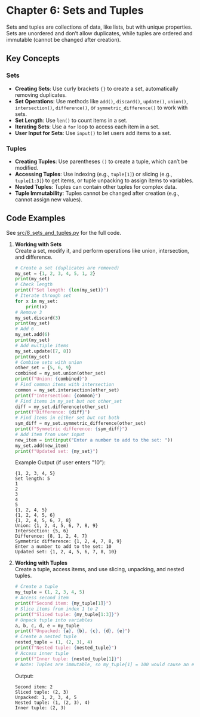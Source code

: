# Chapter 6: Sets and Tuples

Sets and tuples are collections of data, like lists, but with unique properties. Sets are unordered and don’t allow duplicates, while tuples are ordered and immutable (cannot be changed after creation).

## Key Concepts
### Sets
- **Creating Sets**: Use curly brackets `{}` to create a set, automatically removing duplicates.
- **Set Operations**: Use methods like `add()`, `discard()`, `update()`, `union()`, `intersection()`, `difference()`, or `symmetric_difference()` to work with sets.
- **Set Length**: Use `len()` to count items in a set.
- **Iterating Sets**: Use a `for` loop to access each item in a set.
- **User Input for Sets**: Use `input()` to let users add items to a set.
### Tuples
- **Creating Tuples**: Use parentheses `()` to create a tuple, which can’t be modified.
- **Accessing Tuples**: Use indexing (e.g., `tuple[1]`) or slicing (e.g., `tuple[1:3]`) to get items, or tuple unpacking to assign items to variables.
- **Nested Tuples**: Tuples can contain other tuples for complex data.
- **Tuple Immutability**: Tuples cannot be changed after creation (e.g., cannot assign new values).

## Code Examples
See [src/8_sets_and_tuples.py](../../src/008_sets_and_tuples/8_sets_and_tuples.py) for the full code.

1. **Working with Sets**  
   Create a set, modify it, and perform operations like union, intersection, and difference.

   ```python
   # Create a set (duplicates are removed)
   my_set = {1, 2, 3, 4, 5, 1, 2}
   print(my_set)
   # Check length
   print(f"Set length: {len(my_set)}")
   # Iterate through set
   for x in my_set:
       print(x)
   # Remove 3
   my_set.discard(3)
   print(my_set)
   # Add 6
   my_set.add(6)
   print(my_set)
   # Add multiple items
   my_set.update([7, 8])
   print(my_set)
   # Combine sets with union
   other_set = {5, 6, 9}
   combined = my_set.union(other_set)
   print(f"Union: {combined}")
   # Find common items with intersection
   common = my_set.intersection(other_set)
   print(f"Intersection: {common}")
   # Find items in my_set but not other_set
   diff = my_set.difference(other_set)
   print(f"Difference: {diff}")
   # Find items in either set but not both
   sym_diff = my_set.symmetric_difference(other_set)
   print(f"Symmetric difference: {sym_diff}")
   # Add item from user input
   new_item = int(input("Enter a number to add to the set: "))
   my_set.add(new_item)
   print(f"Updated set: {my_set}")
   ```

   Example Output (if user enters "10"):
   ```
   {1, 2, 3, 4, 5}
   Set length: 5
   1
   2
   3
   4
   5
   {1, 2, 4, 5}
   {1, 2, 4, 5, 6}
   {1, 2, 4, 5, 6, 7, 8}
   Union: {1, 2, 4, 5, 6, 7, 8, 9}
   Intersection: {5, 6}
   Difference: {8, 1, 2, 4, 7}
   Symmetric difference: {1, 2, 4, 7, 8, 9}
   Enter a number to add to the set: 10
   Updated set: {1, 2, 4, 5, 6, 7, 8, 10}
   ```

2. **Working with Tuples**  
   Create a tuple, access items, and use slicing, unpacking, and nested tuples.

   ```python
   # Create a tuple
   my_tuple = (1, 2, 3, 4, 5)
   # Access second item
   print(f"Second item: {my_tuple[1]}")
   # Slice items from index 1 to 2
   print(f"Sliced tuple: {my_tuple[1:3]}")
   # Unpack tuple into variables
   a, b, c, d, e = my_tuple
   print(f"Unpacked: {a}, {b}, {c}, {d}, {e}")
   # Create a nested tuple
   nested_tuple = (1, (2, 3), 4)
   print(f"Nested tuple: {nested_tuple}")
   # Access inner tuple
   print(f"Inner tuple: {nested_tuple[1]}")
   # Note: Tuples are immutable, so my_tuple[1] = 100 would cause an error
   ```

   Output:
   ```
   Second item: 2
   Sliced tuple: (2, 3)
   Unpacked: 1, 2, 3, 4, 5
   Nested tuple: (1, (2, 3), 4)
   Inner tuple: (2, 3)
   ```